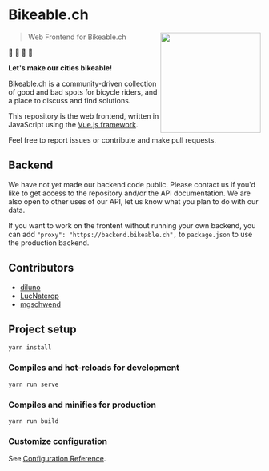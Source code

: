 # Bikeable.ch
<img align="right" height="200" width="200" src="https://bikeable.ch/img/bikeable-logo-gr.svg">

> Web Frontend for Bikeable.ch

🚴 🚴 🚴 🚴

**Let's make our cities bikeable!**

Bikeable.ch is a community-driven collection of good and bad spots for bicycle riders, and a place to discuss and find solutions.

This repository is the web frontend, written in JavaScript using the [Vue.js framework](https://vuejs.org/).

Feel free to report issues or contribute and make pull requests.

## Backend
We have not yet made our backend code public. Please contact us if you'd like to get access to the repository and/or the API documentation. We are also open to other uses of our API, let us know what you plan to do with our data.

If you want to work on the frontent without running your own backend, you can add `"proxy": "https://backend.bikeable.ch",` to `package.json` to use the production backend.

## Contributors
- [diluno](//github.com/diluno)
- [LucNaterop](//github.com/lucNaterop)
- [mgschwend](//github.com/mgschwend)


## Project setup
```
yarn install
```

### Compiles and hot-reloads for development
```
yarn run serve
```

### Compiles and minifies for production
```
yarn run build
```

### Customize configuration
See [Configuration Reference](https://cli.vuejs.org/config/).
